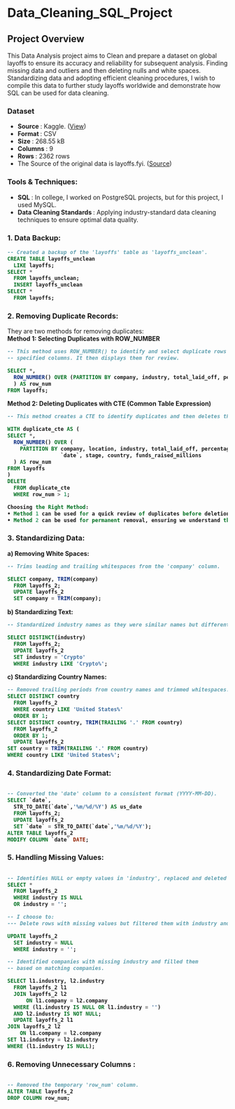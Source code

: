 # Data_Cleaning_SQL_Project

## Project Overview 
This Data Analysis project aims to Clean and prepare a dataset on global layoffs to ensure its accuracy and reliability for subsequent analysis. Finding missing data and outliers and then deleting nulls and white spaces. Standardizing data and adopting efficient cleaning procedures, I wish to compile this data to further study layoffs worldwide and demonstrate how SQL can be used for data cleaning.  

### Dataset

 - <b> Source </b>: Kaggle. ([View](https://www.kaggle.com/datasets/swaptr/layoffs-2022/data))
 - <b> Format </b>: CSV
 - <b> Size </b>: 268.55 kB
 - <b> Columns </b>: 9
 - <b> Rows </b>: 2362 rows
 - The Source of the original data is layoffs.fyi. ([Source](https://layoffs.fyi/))

### Tools & Techniques:

- <b> SQL </b> : In college, I worked on PostgreSQL projects, but for this project, I used MySQL.
- <b> Data Cleaning Standards </b>: Applying industry-standard data cleaning techniques to ensure optimal data quality.

<b><h3>  1. Data Backup: </h3>

```sql
-- Created a backup of the 'layoffs' table as 'layoffs_unclean'.
CREATE TABLE layoffs_unclean
  LIKE layoffs;
SELECT * 
  FROM layoffs_unclean;
  INSERT layoffs_unclean
SELECT *
  FROM layoffs; 
```
</b>


<b><h3> 2. Removing Duplicate Records:</h3></b> 
They are two methods for removing duplicates:<br>
<b> Method 1: Selecting Duplicates with ROW_NUMBER </b> <br>
<b>
```sql
-- This method uses ROW_NUMBER() to identify and select duplicate rows based on
-- specified columns. It then displays them for review.

SELECT *,
  ROW_NUMBER() OVER (PARTITION BY company, industry, total_laid_off, percentage_laid_off, `date`
  ) AS row_num
FROM layoffs;
```

Method 2: Deleting Duplicates with CTE (Common Table Expression)
```sql
-- This method creates a CTE to identify duplicates and then deletes them  from the original table.

WITH duplicate_cte AS (
SELECT *,
  ROW_NUMBER() OVER (
    PARTITION BY company, location, industry, total_laid_off, percentage_laid_off, 
                 `date`, stage, country, funds_raised_millions   
  ) AS row_num
FROM layoffs
)
DELETE
  FROM duplicate_cte
  WHERE row_num > 1;

Choosing the Right Method:
• Method 1 can be used for a quick review of duplicates before deletion.
• Method 2 can be used for permanent removal, ensuring we understand the deletion criteria.
```
</b>

<b><h3> 3. Standardizing Data: </h3>

a) Removing White Spaces:
```sql
-- Trims leading and trailing whitespaces from the 'company' column.

SELECT company, TRIM(company)
  FROM layoffs_2;
  UPDATE layoffs_2
  SET company = TRIM(company);
```

b) Standardizing Text:

```sql
-- Standardized industry names as they were similar names but different rows aligned them with one name.

SELECT DISTINCT(industry)
  FROM layoffs_2;
  UPDATE layoffs_2
  SET industry = 'Crypto'
  WHERE industry LIKE 'Crypto%';
```
</b>

<b> c) Standardizing Country Names:

```sql
-- Removed trailing periods from country names and trimmed whitespaces.
SELECT DISTINCT country
  FROM layoffs_2
  WHERE country LIKE 'United States%'
  ORDER BY 1; 
SELECT DISTINCT country, TRIM(TRAILING '.' FROM country)
  FROM layoffs_2
  ORDER BY 1;
  UPDATE layoffs_2
SET country = TRIM(TRAILING '.' FROM country)
WHERE country LIKE 'United States%';
```
</b>

<b><h3>4. Standardizing Date Format:</h3>
```sql

-- Converted the 'date' column to a consistent format (YYYY-MM-DD).
SELECT `date`,
  STR_TO_DATE(`date`,'%m/%d/%Y') AS us_date
  FROM layoffs_2;
  UPDATE layoffs_2
  SET `date` = STR_TO_DATE(`date`,'%m/%d/%Y');
ALTER TABLE layoffs_2
MODIFY COLUMN `date` DATE;
```
</b>

<b><h3>5. Handling Missing Values:</h3>
```sql

-- Identifies NULL or empty values in 'industry', replaced and deleted a few.
SELECT * 
  FROM layoffs_2
  WHERE industry IS NULL
  OR industry = '';

-- I choose to:
--- Delete rows with missing values but filtered them with industry and company name in order to avoid unwanted deletion.

UPDATE layoffs_2
  SET industry = NULL
  WHERE industry = '';

-- Identified companies with missing industry and filled them 
-- based on matching companies.

SELECT l1.industry, l2.industry
  FROM layoffs_2 l1
  JOIN layoffs_2 l2
      ON l1.company = l2.company
  WHERE (l1.industry IS NULL OR l1.industry = '')
  AND l2.industry IS NOT NULL;
  UPDATE layoffs_2 l1
JOIN layoffs_2 l2
	ON l1.company = l2.company
SET l1.industry = l2.industry
WHERE (l1.industry IS NULL);
```
</b>

<b><h3> 6. Removing Unnecessary Columns : </h3>
```sql

-- Removed the temporary 'row_num' column.
ALTER TABLE layoffs_2
DROP COLUMN row_num;
```
</b>




